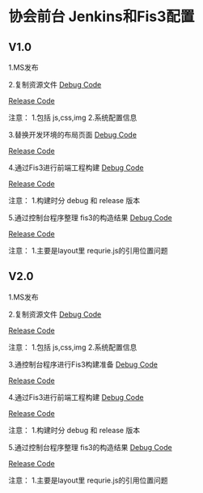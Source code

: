 # 协会前台   Jenkins和Fis3配置

## V1.0

1.MS发布

2.复制资源文件
[Debug Code](/command/AssocFront_CMD/Code/Debug/CopyStatic.txt)

[Release Code](/command/AssocFront_CMD/Code/Release/CopyStatic.txt)

注意： 1.包括 js,css,img 2.系统配置信息

3.替换开发环境的布局页面
[Debug Code](/command/AssocFront_CMD/Code/Debug/BuildPreparation.txt)

[Release Code](/command/AssocFront_CMD/Code/Release/BuildPreparation.txt)

4.通过Fis3进行前端工程构建
[Debug Code](/command/AssocFront_CMD/Code/Debug/Fis3Build.txt)

[Release Code](/command/AssocFront_CMD/Code/Release/Fis3Build.txt)

注意： 1.构建时分 debug 和 release 版本

5.通过控制台程序整理 fis3的构造结果
[Debug Code](/command/AssocFront_CMD/Code/Debug/ConsoleOverwrite.txt)

[Release Code](/command/AssocFront_CMD/Code/Release/ConsoleOverwrite.txt)

注意： 1.主要是layout里 requrie.js的引用位置问题

## V2.0

1.MS发布

2.复制资源文件
[Debug Code](/command/AssocFront_CMD/Code/Debug/CopyStatic.txt)

[Release Code](/command/AssocFront_CMD/Code/Release/CopyStatic.txt)

注意： 1.包括 js,css,img 2.系统配置信息

3.通控制台程序进行Fis3构建准备
[Debug Code](/command/AssocFront_CMD/Code/Debug/ReplaceDevLayout.txt)

[Release Code](/command/AssocFront_CMD/Code/Release/ReplaceDevLayout.txt)

4.通过Fis3进行前端工程构建
[Debug Code](/command/AssocFront_CMD/Code/Debug/Fis3Build.txt)

[Release Code](/command/AssocFront_CMD/Code/Release/Fis3Build.txt)

注意： 1.构建时分 debug 和 release 版本

5.通过控制台程序整理 fis3的构造结果
[Debug Code](/command/AssocFront_CMD/Code/Debug/V2ConsoleOverwrite.txt)

[Release Code](/command/AssocFront_CMD/Code/Release/V2ConsoleOverwrite.txt)

注意： 1.主要是layout里 requrie.js的引用位置问题

